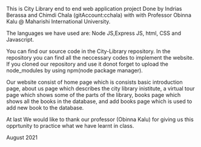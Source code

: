 This is City Library end to end web application project Done by Indrias Berassa and Chimdi Chala (gitAccount:cchala) with 
with Professor Obinna Kalu @ Maharishi International University.

The languages we have used are: Node JS,Express JS, html, CSS and Javascript.

You can find our source code in the City-Library repository. In the repository you can find all the neccessary codes to 
implement the website. If you cloned our repository and use it donot forget to upload the node_modules by using 
npm(node package manager). 

Our website consist of home page which is consists basic introduction page, about us page which describes the city library 
inistitute, a virtual tour page which shows some of the parts of the library, books page which shows all the books in the 
database, and add books page which is used to add new book to the database.


At last We would like to thank our professor (Obinna Kalu) for giving us this opprtunity to practice what we have learnt in class.

August 2021
           